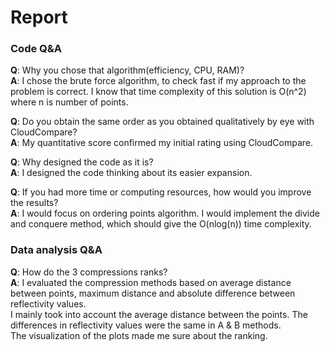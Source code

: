 # **Report**


### **Code Q&A**
**Q**: Why you chose that algorithm(efficiency, CPU, RAM)?  
**A**: I chose the brute force algorithm, to check fast if my approach to the problem is correct. I know that time complexity of this solution is O(n^2) where
   n is number of points.

**Q**: Do you obtain the same order as you obtained qualitatively by eye with CloudCompare?  
**A**: My quantitative score confirmed my initial rating using CloudCompare.

**Q**: Why designed the code as it is?  
**A**: I designed the code thinking about its easier expansion.

**Q**: If you had more time or computing resources, how would you improve the results?  
**A**: I would focus on ordering points algorithm. I would implement the divide and conquere method, which should give the O(nlog(n)) time complexity.


### **Data analysis Q&A**
**Q**: How do the 3 compressions ranks?  
**A**: I evaluated the compression methods based on average distance between points, maximum distance and absolute difference between reflectivity values.  
   I mainly took into account the average distance between the points. The differences in reflectivity values were the same in A & B methods.  
   The visualization of the plots made me sure about the ranking.
